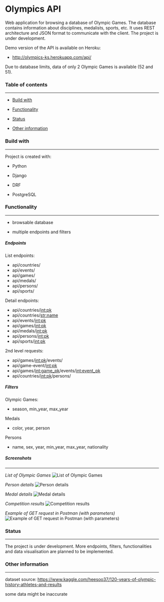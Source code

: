 # Olympics API

Web application for browsing a database of Olympic Games. The database contains information about disciplines, medalists, sports, etc. It uses REST architecture and JSON format to communicate with the client. The project is under development.

Demo version of the API is available on Heroku:
* http://olympics-ks.herokuapp.com/api/

Due to database limits, data of only 2  Olympic Games is available (52 and 51).

### Table of contents

---

* [Build with](#build-with)

* [Functionality](#functionality)

* [Status](#status)

* [Other information](#other-information)

### Build with

---

Project is created with:

* Python

* Django

* DRF

* PostgreSQL

### Functionality

---

* browsable database

* multiple endpoints and filters


##### _Endpoints_

List endpoints:
* api/countries/
* api/events/
* api/games/
* api/medals/
* api/persons/
* api/sports/

Detail endpoints:
* api/countries/<int:pk> 
* api/countries/<str:name>
* api/events/<int:pk> 
* api/games/<int:pk> 
* api/medals/<int:pk> 
* api/persons/<int:pk> 
* api/sports/<int:pk> 

2nd level requests:
* api/games/<int:pk>/events/
* api/game-event/<int:pk> 
* api/games/<int:game_pk>/events/<int:event_pk> 
* api/countries/<int:pk>/persons/


##### _Filters_

Olympic Games:
* season, min_year, max_year

Medals
* color, year, person

Persons
* name, sex, year, min_year, max_year, nationality

##### _Screenshots_
---

_List of Olympic Games_
![List of Olympic Games](https://raw.githubusercontent.com/KrystianSciuba/Olympics/master/readme_files/1_list-of-games.PNG)


_Person details_
![Person details](https://raw.githubusercontent.com/KrystianSciuba/Olympics/master/readme_files/2_person-detail.PNG)


_Medal details_
![Medal details](https://raw.githubusercontent.com/KrystianSciuba/Olympics/master/readme_files/3_medal-details.PNG)

_Competition results_
![Competition results](https://raw.githubusercontent.com/KrystianSciuba/Olympics/master/readme_files/4_game-events-winners.PNG)


_Example of GET request in Postman (with parameters)_
![Example of GET request in Postman (with parameters)](https://raw.githubusercontent.com/KrystianSciuba/Olympics/master/readme_files/5_postman.PNG)

### Status

---

The project is under development. More endpoints, filters, functionalities and data visualisation are planned to be implemented. 

### Other information

---
dataset source:
https://www.kaggle.com/heesoo37/120-years-of-olympic-history-athletes-and-results

some data might be inaccurate
